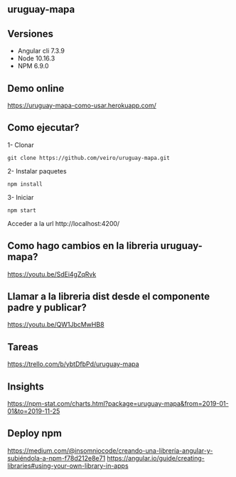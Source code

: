 uruguay-mapa
---------

## Versiones

- Angular cli 7.3.9 
- Node 10.16.3 
- NPM 6.9.0

## Demo online

https://uruguay-mapa-como-usar.herokuapp.com/

## Como ejecutar?

1- Clonar
```
git clone https://github.com/veiro/uruguay-mapa.git
```


2- Instalar paquetes
```
npm install
```

3- Iniciar
```
npm start
```

Acceder a la url http://localhost:4200/

## Como hago cambios en la libreria uruguay-mapa?

https://youtu.be/SdEi4gZqRvk


## Llamar a la libreria dist desde el componente padre y publicar?

https://youtu.be/QW1JbcMwHB8

##  Tareas
https://trello.com/b/ybtDfbPd/uruguay-mapa


## Insights
https://npm-stat.com/charts.html?package=uruguay-mapa&from=2019-01-01&to=2019-11-25

## Deploy npm
https://medium.com/@insomniocode/creando-una-librería-angular-y-subiéndola-a-npm-f78d212e8e71
https://angular.io/guide/creating-libraries#using-your-own-library-in-apps
